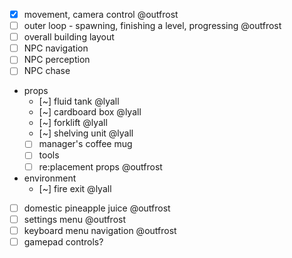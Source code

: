 * [x] movement, camera control @outfrost
* [ ] outer loop - spawning, finishing a level, progressing @outfrost
* [ ] overall building layout
* [ ] NPC navigation
* [ ] NPC perception
* [ ] NPC chase
* props
	* [~] fluid tank @lyall
	* [~] cardboard box @lyall
	* [~] forklift @lyall
	* [~] shelving unit @lyall
	* [ ] manager's coffee mug
	* [ ] tools
	* [ ] re:placement props @outfrost
* environment
	* [~] fire exit @lyall
* [ ] domestic pineapple juice @outfrost
* [ ] settings menu @outfrost
* [ ] keyboard menu navigation @outfrost
* [ ] gamepad controls?
